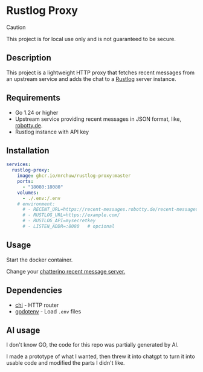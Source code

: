 # Rustlog Proxy

> [!CAUTION]
> This project is for local use only and is not guaranteed to be secure.

## Description

This project is a lightweight HTTP proxy that fetches recent messages from an upstream service and adds the chat to a [Rustlog](https://github.com/boring-nick/rustlog) server instance.

## Requirements

- Go 1.24 or higher
- Upstream service providing recent messages in JSON format, like, [robotty.de](https://recent-messages.robotty.de/).
- Rustlog instance with API key

## Installation

```yml
services:
  rustlog-proxy:
    image: ghcr.io/mrchuw/rustlog-proxy:master
    ports:
      - "18080:18080"
    volumes:
      - ./.env:/.env
    # environment:
      # - RECENT_URL=https://recent-messages.robotty.de/recent-messages/
      # - RUSTLOG_URL=https://example.com/
      # - RUSTLOG_API=mysecretkey
      # - LISTEN_ADDR=:8080   # opcional
```

## Usage

Start the docker container.

Change your [chatterino recent message server.](https://wiki.chatterino.com/Environment%20Variables/#chatterino2_recent_messages_url)

## Dependencies

- [chi](https://github.com/go-chi/chi) - HTTP router
- [godotenv](https://github.com/joho/godotenv) - Load `.env` files

## AI usage

I don't know GO, the code for this repo was partially generated by AI.

I made a prototype of what I wanted, then threw it into chatgpt to turn it into usable code and modified the parts I didn't like.
